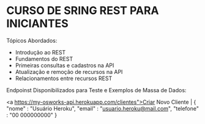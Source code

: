 # CURSO DE SRING REST PARA INICIANTES

Tópicos Abordados:
   - Introdução ao REST
   - Fundamentos do REST
   - Primeiras consultas e cadastros na API
   - Atualização e remoção de recursos na API
   - Relacionamentos entre recursos REST
   
Endpoinst Disponibilizados para Teste e Exemplos de Massa de Dados:

<a https://my-osworks-api.herokuapp.com/clientes">Criar Novo Cliente</a> | 
	{
	  "nome" : "Usuário Heroku",
	  "email" : "usuario.heroku@mail.com",
	  "telefone" : "00 000000000"
	}


 
